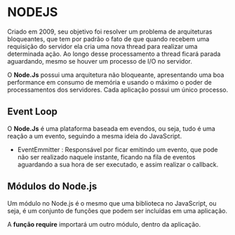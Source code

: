 # NODEJS

Criado em 2009, seu objetivo foi resolver um problema de arquiteturas bloqueantes, que tem por padrão o fato de que quando recebem uma requisição do servidor ela cria uma nova thread para realizar uma determinada ação. Ao longo desse processamento a thread ficará parada aguardando, mesmo se houver um processo de I/O no servidor. 

O **Node.Js** possui uma arquitetura não bloqueante, apresentando uma boa performance em consumo de memória e usando o máximo o poder de processamentos dos servidores. Cada aplicação possui um único processo.

## Event Loop

O **Node.Js** é uma plataforma baseada em evendos, ou seja, tudo é uma reação a um evento, seguindo a mesma ideia do JavaScript.

- EventEmmitter : Responsável por ficar emitindo um evento, que pode não ser realizado naquele instante, ficando na fila de eventos aguardando a sua hora de ser executado, e assim realizar o callback.

## Módulos do Node.js

Um módulo no Node.js é o mesmo que uma biblioteca no JavaScript, ou seja, é um conjunto de funções que podem ser incluídas em uma aplicação.

A **função require** importará um outro módulo, dentro da aplicação. 